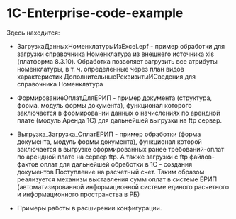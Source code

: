 # 1C-Enterprise-code-example
Здесь находится: 
- ЗагрузкаДанныхНоменклатурыИзExcel.epf - пример обработки для загрузки справочника Номенклатура из внешнего источника xls (платформа 8.3.10).
  Обработка позволяет загрузить все атрибуты номенклатуры, в т. ч. определенные через план видов характеристик ДополнительныеРеквизитыИСведения
  для справочника Номенклатура
  
- ФормированиеОплатДляЕРИП - пример документа (структура, форма, модуль формы документа), функционал которого заключается в формировании данных о начислениях по арендной плате (модуль Аренда 1С) для дальнейшей выгрузки на ftp сервер.
  
- Выгрузка_Загрузка_ОплатЕРИП - пример обработки (форма документа, модуль формы документа), функционал которой заключается в выгрузке сформированных ранее требований-оплат по арендной плате на сервер ftp. А также загрузки с ftp файлов-фактов оплат для дальнейшей обработки в 1C - создания документов Поступление на расчетный счет.
Таким образом реализуется механизм выставления сумм оплат в системе ЕРИП (автоматизированной информационной системе единого расчетного и информационного пространства в РБ)
  
- Примеры работы в расширении конфигурации.
   


